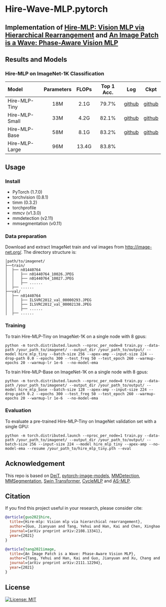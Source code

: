 # Hire-Wave-MLP.pytorch


## Implementation of [Hire-MLP: Vision MLP via Hierarchical Rearrangement](https://arxiv.org/pdf/2108.13341.pdf) and [An Image Patch is a Wave: Phase-Aware Vision MLP](https://arxiv.org/pdf/2111.12294.pdf)


## Results and Models

### Hire-MLP on ImageNet-1K Classification

| Model                | Parameters | FLOPs    | Top 1 Acc. | Log | Ckpt |
| :------------------- | :--------: | :------: | :--------: | :------: | :------: |
| Hire-MLP-Tiny        | 18M        |  2.1G    |  79.7%     | [github](https://github.com/ggjy/Hire-Wave-MLP.pytorch/releases/download/log/hire-mlp-tiny-log.txt) | [github](https://github.com/ggjy/Hire-Wave-MLP.pytorch/releases/download/log/hire_mlp_tiny.pth) |
| Hire-MLP-Small       | 33M        |  4.2G    |  82.1%     | [github](https://github.com/ggjy/Hire-Wave-MLP.pytorch/releases/download/log/hire-mlp-small-log.txt) | [github](https://github.com/ggjy/Hire-Wave-MLP.pytorch/releases/download/log/hire_mlp_small.pth) |
| Hire-MLP-Base        | 58M        |  8.1G    |  83.2%     | [github](https://github.com/ggjy/Hire-Wave-MLP.pytorch/releases/download/log/hire-mlp-base-log.txt) | [github](https://github.com/ggjy/Hire-Wave-MLP.pytorch/releases/download/log/hire_mlp_base.pth) |
| Hire-MLP-Large       | 96M        |  13.4G   |  83.8%     | | |



## Usage

### Install

- PyTorch (1.7.0)
- torchvision (0.8.1)
- timm (0.3.2)
- torchprofile
- mmcv (v1.3.0)
- mmdetection (v2.11)
- mmsegmentation (v0.11)

### Data preparation

Download and extract ImageNet train and val images from http://image-net.org/.
The directory structure is:

```
│path/to/imagenet/
├──train/
│  ├── n01440764
│  │   ├── n01440764_10026.JPEG
│  │   ├── n01440764_10027.JPEG
│  │   ├── ......
│  ├── ......
├──val/
│  ├── n01440764
│  │   ├── ILSVRC2012_val_00000293.JPEG
│  │   ├── ILSVRC2012_val_00002138.JPEG
│  │   ├── ......
│  ├── ......
```

### Training

To train Hire-MLP-Tiny on ImageNet-1K on a single node with 8 gpus:

```python -m torch.distributed.launch --nproc_per_node=8 train.py --data-path /your_path_to/imagenet/ --output_dir /your_path_to/output/ --model hire_mlp_tiny --batch-size 256 --apex-amp --input-size 224 --drop-path 0.0 --epochs 300 --test_freq 50 --test_epoch 260 --warmup-epochs 20 --warmup-lr 1e-6  --no-model-ema```

To train Hire-MLP-Base on ImageNet-1K on a single node with 8 gpus:

```python -m torch.distributed.launch --nproc_per_node=8 train.py --data-path /your_path_to/imagenet/ --output_dir /your_path_to/output/ --model hire_mlp_base --batch-size 128 --apex-amp --input-size 224 --drop-path 0.2 --epochs 300 --test_freq 50 --test_epoch 260 --warmup-epochs 20 --warmup-lr 1e-6  --no-model-ema```

### Evaluation

To evaluate a pre-trained Hire-MLP-Tiny on ImageNet validation set with a single GPU:

```python -m torch.distributed.launch --nproc_per_node=1 train.py --data-path /your_path_to/imagenet/ --output_dir /your_path_to/output/ --batch-size 256 --input-size 224 --model hire_mlp_tiny --apex-amp --no-model-ema --resume /your_path_to/hire_mlp_tiny.pth --eval```



## Acknowledgement
This repo is based on [DeiT](https://github.com/facebookresearch/deit), [pytorch-image-models](https://github.com/rwightman/pytorch-image-models), [MMDetection](https://github.com/open-mmlab/mmdetection), [MMSegmentation](https://github.com/open-mmlab/mmsegmentation), [Swin Transformer](https://github.com/microsoft/Swin-Transformer), [CycleMLP](https://github.com/ShoufaChen/CycleMLP) and [AS-MLP](https://github.com/svip-lab/AS-MLP).


## Citation

If you find this project useful in your research, please consider cite:

```bibtex
@article{guo2021hire,
  title={Hire-mlp: Vision mlp via hierarchical rearrangement},
  author={Guo, Jianyuan and Tang, Yehui and Han, Kai and Chen, Xinghao and Wu, Han and Xu, Chao and Xu, Chang and Wang, Yunhe},
  journal={arXiv preprint arXiv:2108.13341},
  year={2021}
}
```

```bibtex
@article{tang2021image,
  title={An Image Patch is a Wave: Phase-Aware Vision MLP},
  author={Tang, Yehui and Han, Kai and Guo, Jianyuan and Xu, Chang and Li, Yanxi and Xu, Chao and Wang, Yunhe},
  journal={arXiv preprint arXiv:2111.12294},
  year={2021}
}
```

## License

[![License: MIT](https://img.shields.io/badge/License-MIT-yellow.svg)](https://opensource.org/licenses/MIT)
